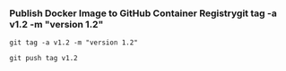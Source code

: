 ### Publish Docker Image to GitHub Container Registrygit tag -a v1.2 -m "version 1.2" 

```
git tag -a v1.2 -m "version 1.2" 
```

```
git push tag v1.2 
```
